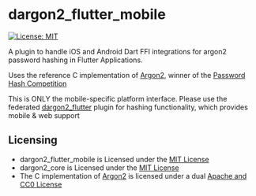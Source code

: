 # dargon2_flutter_mobile
[![License: MIT](https://img.shields.io/badge/License-MIT-yellow.svg)](https://opensource.org/licenses/MIT)

A plugin to handle iOS and Android Dart FFI integrations for argon2 password hashing in Flutter Applications.

Uses the reference C implementation of [Argon2], winner of the [Password Hash Competition]

This is ONLY the mobile-specific platform interface. Please use the federated [dargon2_flutter] plugin for hashing functionality, which provides mobile & web support

[Password Hash Competition]: https://password-hashing.net
[dargon2_flutter]: https://pub.dev/documentation/dargon2_flutter/latest

## Licensing

- dargon2_flutter_mobile is Licensed under the [MIT License]
- dargon2_core is Licensed under the [MIT License](https://github.com/tmthecoder/dargon2_core/blob/main/LICENSE)
- The C implementation of [Argon2] is licensed under a dual [Apache and CC0 License]

[MIT License]: ../LICENSE

[Argon2]: https://github.com/P-H-C/phc-winner-argon2

[Apache and CC0 License]: https://github.com/P-H-C/phc-winner-argon2/blob/master/LICENSE
